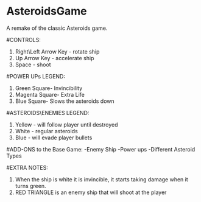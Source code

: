 # AsteroidsGame
A remake of the classic Asteroids game.

#CONTROLS:
1. Right\Left Arrow Key - rotate ship
2. Up Arrow Key - accelerate ship
3. Space - shoot

#POWER UPs LEGEND:
1. Green Square- Invincibility
2. Magenta Square- Extra Life
3. Blue Square- Slows the asteroids down

#ASTEROIDS\ENEMIES LEGEND:
1. Yellow - will follow player until destroyed
2. White - regular asteroids 
3. Blue - will evade player bullets

#ADD-ONS to the Base Game:
-Enemy Ship 
-Power ups
-Different Asteroid Types

#EXTRA NOTES:
1. When the ship is white it is invincible, it starts taking damage when it turns green.
2. RED TRIANGLE is an enemy ship that will shoot at the player
